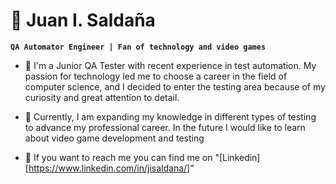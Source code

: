 # 🧑 Juan I. Saldaña

**`QA Automator Engineer | Fan of technology and video games`**

- 🤖 I'm a Junior QA Tester with recent experience in test automation. My passion for technology led me to choose a career in the field of computer science, and I decided to enter the testing area because of my curiosity and great attention to detail.

- 🌱 Currently, I am expanding my knowledge in different types of testing to advance my professional career.  In the future I would like to learn about video game development and testing

- 🔎 If you want to reach me you can find me on "[Linkedin][https://www.linkedin.com/in/jisaldana/]"


<!--
**JISaldana/JISaldana** is a ✨ _special_ ✨ repository because its `README.md` (this file) appears on your GitHub profile.

Here are some ideas to get you started:

- 🔭 I’m currently working on ...
- 🌱 I’m currently learning ...
- 👯 I’m looking to collaborate on ...
- 🤔 I’m looking for help with ...
- 💬 Ask me about ...
- 📫 How to reach me: ...
- 😄 Pronouns: ...
- ⚡ Fun fact: ...
-->
